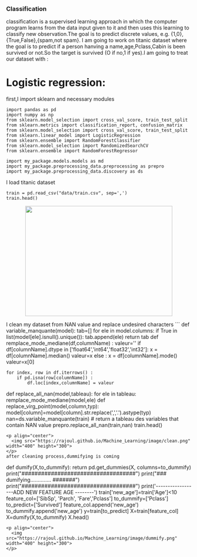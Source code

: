 ### Classification
classification is a supervised learning approach in which the computer program learns from the data input given to it and then
uses this learning to classify new observation.The goal is to predict discrete values, e.g. {1,0},{True,False},{spam,not spam}.
I am going to work on titanic dataset where the goal is to predict if a person hanving a name,age,Pclass,Cabin is been survived
or not.So the target is survived (O if no,1 if yes).I am going to treat our dataset with :
# Logistic regression:
first,I import sklearn and necessary modules
```
import pandas as pd
import numpy as np
from sklearn.model_selection import cross_val_score, train_test_split
from sklearn.metrics import classification_report, confusion_matrix
from sklearn.model_selection import cross_val_score, train_test_split
from sklearn.linear_model import LogisticRegression
from sklearn.ensemble import RandomForestClassifier
from sklearn.model_selection import RandomizedSearchCV
from sklearn.ensemble import RandomForestRegressor

import my_package.models.models as md
import my_package.preprocessing_data.preprocessing as prepro
import my_package.preprocessing_data.discovery as ds
```
I load titanic dataset
```
train = pd.read_csv("data/train.csv", sep=',')
train.head()
```
<p align="center">
  <img src="https://rajoul.github.io/Machine_Learning/image/head.png" width="400" height="300">
</p>
I clean my dataset from NAN value and replace undesired characters
```
def variable_manquante(model):
    tab=[]
    for ele in model.columns:
        if True in list(model[ele].isnull().unique()):
            tab.append(ele)     
    return tab
def remplace_mode_mediane(df,columnName) :
    valeur=''
    if df[columnName].dtype in ['float64','int64','float32','int32']:
        x = df[columnName].median()
        valeur=x
    else :
        x = df[columnName].mode()
        valeur=x[0]
        
    for index, row in df.iterrows() :
        if pd.isna(row[columnName]) :
            df.loc[index,columnName] = valeur
def replace_all_nan(model,tableau):
	for ele in tableau:
		remplace_mode_mediane(model,ele)
def replace_virg_point(model,column,typ):
	model[column]=model[column].str.replace(',','.').astype(typ)
nan=ds.variable_manquante(train) # return a tableau des variables that contain NAN value
prepro.replace_all_nan(train,nan)
train.head()
```
<p align="center">
  <img src="https://rajoul.github.io/Machine_Learning/image/clean.png" width="400" height="300">
</p>
after cleaning process,dummifying is coming
```
def dumify(X,to_dummify):
    return pd.get_dummies(X, columns=to_dummify)
print("###################################")
print("### dumifying.............. #######")
print("###################################")
print('------------------ADD NEW FEATURE AGE --------')
train['new_age']=train['Age']<10
feature_col=['SibSp', 'Parch', 'Fare','Pclass']
to_dummify=['Pclass']
to_predict=['Survived']
feature_col.append('new_age')
to_dummify.append('new_age')
y=train[to_predict]
X=train[feature_col]
X=dumify(X,to_dummify)
X.head()
```
<p align="center">
  <img src="https://rajoul.github.io/Machine_Learning/image/dummify.png" width="400" height="300">
</p>










